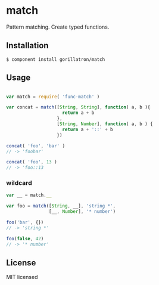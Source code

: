 # match

Pattern matching. Create typed functions.

## Installation

```
$ component install gorillatron/match
```

## Usage

```javascript

var match = require( 'func-match' )

var concat = match([String, String], function( a, b ){
                     return a + b
                   },
                   [String, Number], function( a, b ) {
                     return a + '::' + b
                   })

concat( 'foo', 'bar' )
// -> 'foobar'

concat( 'foo', 13 )
// -> 'foo::13

```

### wildcard

```javascript
var __ = match.__

var foo = match([String, __], 'string *',
                [__, Number], '* number')

foo('bar', {})
// -> 'string *'

foo(false, 42)
// -> '* number'

```

## License 

MIT licensed
